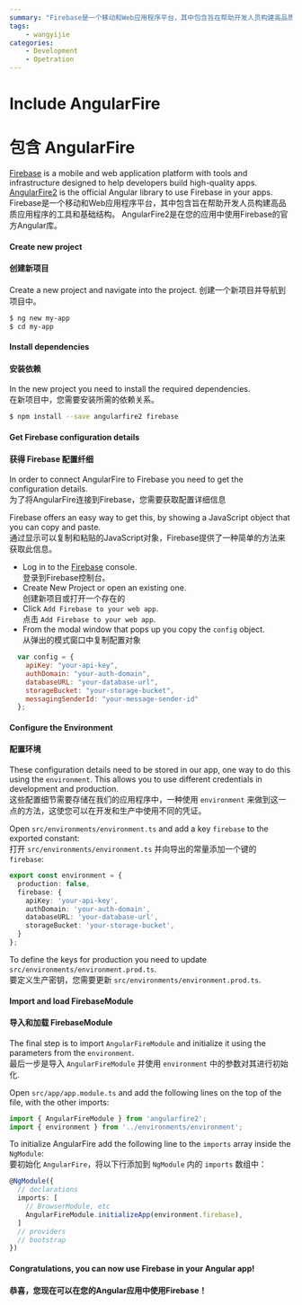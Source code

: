 ```yaml
---
summary: "Firebase是一个移动和Web应用程序平台，其中包含旨在帮助开发人员构建高品质应用程序的工具和基础结构。 AngularFire2是在您的应用中使用Firebase的官方Angular库。"
tags:
    - wangyijie
categories:
    - Development
    - Opetration
---
```

# Include AngularFire
# 包含 AngularFire

[Firebase](https://firebase.google.com/) is a mobile and web application platform with tools and infrastructure designed
to help developers build high-quality apps. [AngularFire2](https://github.com/angular/angularfire2) is the official
Angular library to use Firebase in your apps.  
Firebase是一个移动和Web应用程序平台，其中包含旨在帮助开发人员构建高品质应用程序的工具和基础结构。 AngularFire2是在您的应用中使用Firebase的官方Angular库。

#### Create new project
#### 创建新项目

Create a new project and navigate into the project.
创建一个新项目并导航到项目中。

```bash
$ ng new my-app
$ cd my-app
```

#### Install dependencies
#### 安装依赖

In the new project you need to install the required dependencies.  
在新项目中，您需要安装所需的依赖关系。

```bash
$ npm install --save angularfire2 firebase
```

#### Get Firebase configuration details
#### 获得 Firebase 配置纤细

In order to connect AngularFire to Firebase you need to get the configuration details.  
为了将AngularFire连接到Firebase，您需要获取配置详细信息

Firebase offers an easy way to get this, by showing a JavaScript object that you can copy and paste.  
通过显示可以复制和粘贴的JavaScript对象，Firebase提供了一种简单的方法来获取此信息。

- Log in to the [Firebase](https://firebase.google.com) console.  
  登录到Firebase控制台。
- Create New Project or open an existing one.  
  创建新项目或打开一个存在的
- Click `Add Firebase to your web app`.  
  点击 `Add Firebase to your web app`.
- From the modal window that pops up you copy the `config` object.  
  从弹出的模式窗口中复制配置对象

```javascript
  var config = {
    apiKey: "your-api-key",
    authDomain: "your-auth-domain",
    databaseURL: "your-database-url",
    storageBucket: "your-storage-bucket",
    messagingSenderId: "your-message-sender-id"
  };
```

#### Configure the Environment
#### 配置环境

These configuration details need to be stored in our app, one way to do this using the `environment`. This allows you to
use different credentials in development and production.  
这些配置细节需要存储在我们的应用程序中，一种使用 `environment` 来做到这一点的方法，这使您可以在开发和生产中使用不同的凭证。 

Open `src/environments/environment.ts` and add a key `firebase` to the exported constant:  
打开 `src/environments/environment.ts` 并向导出的常量添加一个键的 `firebase`:

```typescript
export const environment = {
  production: false,
  firebase: {
    apiKey: 'your-api-key',
    authDomain: 'your-auth-domain',
    databaseURL: 'your-database-url',
    storageBucket: 'your-storage-bucket',
  }
};
```

To define the keys for production you need to update
 `src/environments/environment.prod.ts`.  
 要定义生产密钥，您需要更新 `src/environments/environment.prod.ts`. 

#### Import and load FirebaseModule
#### 导入和加载 FirebaseModule

The final step is to import `AngularFireModule` and initialize it using the parameters from the `environment`.  
最后一步是导入 `AngularFireModule` 并使用 `environment` 中的参数对其进行初始化.

Open `src/app/app.module.ts` and add the following lines on the top of the file, with the other imports:

```typescript
import { AngularFireModule } from 'angularfire2';
import { environment } from '../environments/environment';
```

To initialize AngularFire add the following line to the `imports` array inside the `NgModule`:  
要初始化 `AngularFire`，将以下行添加到 `NgModule` 内的 `imports` 数组中：

```typescript
@NgModule({
  // declarations
  imports: [
    // BrowserModule, etc
    AngularFireModule.initializeApp(environment.firebase),
  ]
  // providers
  // bootstrap
})
```

#### Congratulations, you can now use Firebase in your Angular app!  
#### 恭喜，您现在可以在您的Angular应用中使用Firebase！
